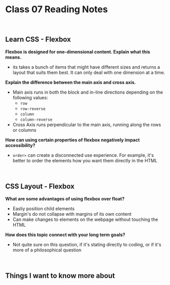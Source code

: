 # Class 07 Reading Notes

<br>

## Learn CSS - Flexbox

**Flexbox is designed for one-dimensional content. Explain what this means.**

- its takes a bunch of items that might have different sizes and returns a layout that suits them best. It can only deal with one dimension at a time.

**Explain the difference between the main axis and cross axis.**

- Main axis runs in both the block and in-line directions depending on the following values: 
  - <code>row</code>
  - <code>row-reverse</code>
  - <code>column</code>
  - <code>column-reverse</code>
- Cross Axis runs perpendicular to the main axis, running along the rows or columns

**How can using certain properties of flexbox negatively impact accessibility?**

- <code>order></code> can create a disconnected use experience. For example, it's better to order the elements how you want them directly in the HTML

<br>

## CSS Layout - Flexbox

**What are some advantages of using flexbox over float?**

- Easliy position child elements
- Margin's do not collapse with margins of its own content
- Can make changes to elements on the webpage without touching the HTML

**How does this topic connect with your long term goals?**

- Not quite sure on this question, if it's stating directly to coding, or if it's more of a philosophical question

<br>

## Things I want to know more about
